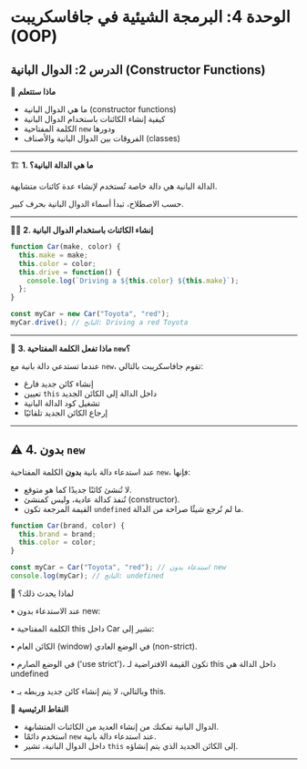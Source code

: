 # الوحدة 4: البرمجة الشيئية في جافاسكريبت (OOP)

## الدرس 2: الدوال البانية (Constructor Functions)


🧠 **ماذا ستتعلم**
*	ما هي الدوال البانية (constructor functions)
*	كيفية إنشاء الكائنات باستخدام الدوال البانية
*	الكلمة المفتاحية `new` ودورها
*	الفروقات بين الدوال البانية والأصناف (classes)

---

🏗️ **1. ما هي الدالة البانية؟**

الدالة البانية هي دالة خاصة تُستخدم لإنشاء عدة كائنات متشابهة.

حسب الاصطلاح، تبدأ أسماء الدوال البانية بحرف كبير.

---

👨‍💻 **2. إنشاء الكائنات باستخدام الدوال البانية**
```javascript
function Car(make, color) {
  this.make = make;
  this.color = color;
  this.drive = function() {
    console.log(`Driving a ${this.color} ${this.make}`);
  };
}

const myCar = new Car("Toyota", "red");
myCar.drive(); // الناتج: Driving a red Toyota
```

---

🔑 **3. ماذا تفعل الكلمة المفتاحية `new`؟**

عندما تستدعي دالة بانية مع `new`، تقوم جافاسكريبت بالتالي:
*	إنشاء كائن جديد فارغ
*	تعيين `this` داخل الدالة إلى الكائن الجديد
*	تشغيل كود الدالة البانية
*	إرجاع الكائن الجديد تلقائيًا

---
## ⚠️ 4. بدون `new`

عند استدعاء دالة بانية **بدون** الكلمة المفتاحية `new`، فإنها:

- لا تُنشئ كائنًا جديدًا كما هو متوقع.
- تُنفذ كدالة عادية، وليس كمنشئ (constructor).
- القيمة المرجعة تكون `undefined` ما لم تُرجع شيئًا صراحة من الدالة.

```javascript
function Car(brand, color) {
  this.brand = brand;
  this.color = color;
}

const myCar = Car("Toyota", "red"); // استدعاء بدون new
console.log(myCar); // الناتج: undefined
```

🔹 لماذا يحدث ذلك؟

•	عند الاستدعاء بدون new:

•	الكلمة المفتاحية this داخل Car تشير إلى:
	
•	الكائن العام (window) في الوضع العادي (non-strict).
	
•	في الوضع الصارم ('use strict')، تكون القيمة الافتراضية لـ this داخل الدالة هي undefined
	
•	وبالتالي، لا يتم إنشاء كائن جديد وربطه بـ this.


🧠 **النقاط الرئيسية**
*	الدوال البانية تمكنك من إنشاء العديد من الكائنات المتشابهة.
*	استخدم دائمًا `new` عند استدعاء دالة بانية.
*	داخل الدوال البانية، تشير `this` إلى الكائن الجديد الذي يتم إنشاؤه.

---